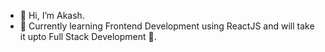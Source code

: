- 👋 Hi, I’m Akash.
- 🌱 Currently learning Frontend Development using ReactJS and will take it upto Full Stack Development 🚀.

<!---
akverma2496/akverma2496 is a ✨ special ✨ repository because its `README.md` (this file) appears on your GitHub profile.
You can click the Preview link to take a look at your changes.
--->
